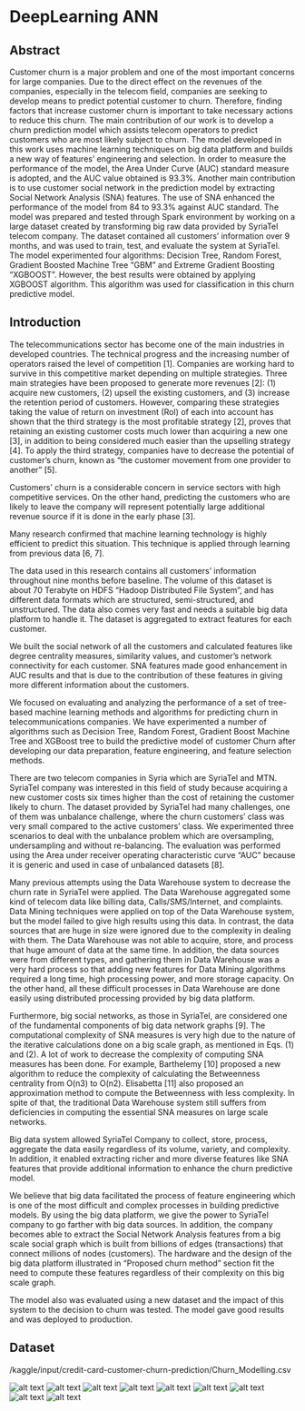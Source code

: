 # DeepLearning ANN

## Abstract
Customer churn is a major problem and one of the most important concerns for large companies. Due to the direct effect on the revenues of the companies, especially in the telecom field, companies are seeking to develop means to predict potential customer to churn. Therefore, finding factors that increase customer churn is important to take necessary actions to reduce this churn. The main contribution of our work is to develop a churn prediction model which assists telecom operators to predict customers who are most likely subject to churn. The model developed in this work uses machine learning techniques on big data platform and builds a new way of features’ engineering and selection. In order to measure the performance of the model, the Area Under Curve (AUC) standard measure is adopted, and the AUC value obtained is 93.3%. Another main contribution is to use customer social network in the prediction model by extracting Social Network Analysis (SNA) features. The use of SNA enhanced the performance of the model from 84 to 93.3% against AUC standard. The model was prepared and tested through Spark environment by working on a large dataset created by transforming big raw data provided by SyriaTel telecom company. The dataset contained all customers’ information over 9 months, and was used to train, test, and evaluate the system at SyriaTel. The model experimented four algorithms: Decision Tree, Random Forest, Gradient Boosted Machine Tree “GBM” and Extreme Gradient Boosting “XGBOOST”. However, the best results were obtained by applying XGBOOST algorithm. This algorithm was used for classification in this churn predictive model.

## Introduction
The telecommunications sector has become one of the main industries in developed countries. The technical progress and the increasing number of operators raised the level of competition [1]. Companies are working hard to survive in this competitive market depending on multiple strategies. Three main strategies have been proposed to generate more revenues [2]: (1) acquire new customers, (2) upsell the existing customers, and (3) increase the retention period of customers. However, comparing these strategies taking the value of return on investment (RoI) of each into account has shown that the third strategy is the most profitable strategy [2], proves that retaining an existing customer costs much lower than acquiring a new one [3], in addition to being considered much easier than the upselling strategy [4]. To apply the third strategy, companies have to decrease the potential of customer’s churn, known as “the customer movement from one provider to another” [5].

Customers’ churn is a considerable concern in service sectors with high competitive services. On the other hand, predicting the customers who are likely to leave the company will represent potentially large additional revenue source if it is done in the early phase [3].

Many research confirmed that machine learning technology is highly efficient to predict this situation. This technique is applied through learning from previous data [6, 7].

The data used in this research contains all customers’ information throughout nine months before baseline. The volume of this dataset is about 70 Terabyte on HDFS “Hadoop Distributed File System”, and has different data formats which are structured, semi-structured, and unstructured. The data also comes very fast and needs a suitable big data platform to handle it. The dataset is aggregated to extract features for each customer.

We built the social network of all the customers and calculated features like degree centrality measures, similarity values, and customer’s network connectivity for each customer. SNA features made good enhancement in AUC results and that is due to the contribution of these features in giving more different information about the customers.

We focused on evaluating and analyzing the performance of a set of tree-based machine learning methods and algorithms for predicting churn in telecommunications companies. We have experimented a number of algorithms such as Decision Tree, Random Forest, Gradient Boost Machine Tree and XGBoost tree to build the predictive model of customer Churn after developing our data preparation, feature engineering, and feature selection methods.

There are two telecom companies in Syria which are SyriaTel and MTN. SyriaTel company was interested in this field of study because acquiring a new customer costs six times higher than the cost of retaining the customer likely to churn. The dataset provided by SyriaTel had many challenges, one of them was unbalance challenge, where the churn customers’ class was very small compared to the active customers’ class. We experimented three scenarios to deal with the unbalance problem which are oversampling, undersampling and without re-balancing. The evaluation was performed using the Area under receiver operating characteristic curve “AUC” because it is generic and used in case of unbalanced datasets [8].

Many previous attempts using the Data Warehouse system to decrease the churn rate in SyriaTel were applied. The Data Warehouse aggregated some kind of telecom data like billing data, Calls/SMS/Internet, and complaints. Data Mining techniques were applied on top of the Data Warehouse system, but the model failed to give high results using this data. In contrast, the data sources that are huge in size were ignored due to the complexity in dealing with them. The Data Warehouse was not able to acquire, store, and process that huge amount of data at the same time. In addition, the data sources were from different types, and gathering them in Data Warehouse was a very hard process so that adding new features for Data Mining algorithms required a long time, high processing power, and more storage capacity. On the other hand, all these difficult processes in Data Warehouse are done easily using distributed processing provided by big data platform.

Furthermore, big social networks, as those in SyriaTel, are considered one of the fundamental components of big data network graphs [9]. The computational complexity of SNA measures is very high due to the nature of the iterative calculations done on a big scale graph, as mentioned in Eqs. (1) and (2). A lot of work to decrease the complexity of computing SNA measures has been done. For example, Barthelemy [10] proposed a new algorithm to reduce the complexity of calculating the Betweenness centrality from O(n3) to O(n2). Elisabetta [11] also proposed an  approximation method to compute the Betweenness with less complexity. In spite of that, the traditional Data Warehouse system still suffers from deficiencies in computing the essential SNA measures on large scale networks.

Big data system allowed SyriaTel Company to collect, store, process, aggregate the data easily regardless of its volume, variety, and complexity. In addition, it enabled extracting richer and more diverse features like SNA features that provide additional information to enhance the churn predictive model.

We believe that big data facilitated the process of feature engineering which is one of the most difficult and complex processes in building predictive models. By using the big data platform, we give the power to SyriaTel company to go farther with big data sources. In addition, the company becomes able to extract the Social Network Analysis features from a big scale social graph which is built from billions of edges (transactions) that connect millions of nodes (customers). The hardware and the design of the big data platform illustrated in “Proposed churn method” section fit the need to compute these features regardless of their complexity on this big scale graph.

The model also was evaluated using a new dataset and the impact of this system to the decision to churn was tested. The model gave good results and was deployed to production.

## Dataset
/kaggle/input/credit-card-customer-churn-prediction/Churn_Modelling.csv

![alt text](https://github.com/imabhishekmahli/DeepLearning_ANN/blob/main/screenshots/Screenshot%20(67).png)
![alt text](https://github.com/imabhishekmahli/DeepLearning_ANN/blob/main/screenshots/Screenshot%20(68).png)
![alt text](https://github.com/imabhishekmahli/DeepLearning_ANN/blob/main/screenshots/Screenshot%20(69).png)
![alt text](https://github.com/imabhishekmahli/DeepLearning_ANN/blob/main/screenshots/Screenshot%20(70).png)
![alt text](https://github.com/imabhishekmahli/DeepLearning_ANN/blob/main/screenshots/Screenshot%20(71).png)
![alt text](https://github.com/imabhishekmahli/DeepLearning_ANN/blob/main/screenshots/Screenshot%20(72).png)
![alt text](https://github.com/imabhishekmahli/DeepLearning_ANN/blob/main/screenshots/Screenshot%20(73).png)
![alt text](https://github.com/imabhishekmahli/DeepLearning_ANN/blob/main/screenshots/Screenshot%20(74).png)
![alt text](https://github.com/imabhishekmahli/DeepLearning_ANN/blob/main/screenshots/Screenshot%20(75).png)
